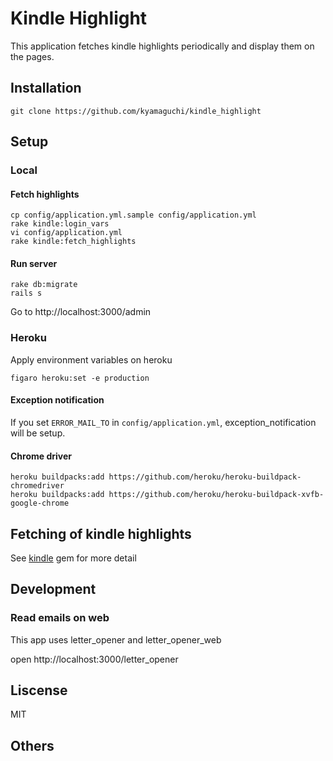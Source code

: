 # Kindle Highlight

This application fetches kindle highlights periodically and display them on the pages.

## Installation

    git clone https://github.com/kyamaguchi/kindle_highlight

## Setup

### Local

#### Fetch highlights

    cp config/application.yml.sample config/application.yml
    rake kindle:login_vars
    vi config/application.yml
    rake kindle:fetch_highlights

#### Run server

    rake db:migrate
    rails s

Go to http://localhost:3000/admin

### Heroku

Apply environment variables on heroku

    figaro heroku:set -e production

#### Exception notification

If you set `ERROR_MAIL_TO` in `config/application.yml`, exception_notification will be setup.

#### Chrome driver

```
heroku buildpacks:add https://github.com/heroku/heroku-buildpack-chromedriver
heroku buildpacks:add https://github.com/heroku/heroku-buildpack-xvfb-google-chrome
```

## Fetching of kindle highlights

See [kindle](https://github.com/kyamaguchi/kindle) gem for more detail


## Development

### Read emails on web

This app uses letter_opener and letter_opener_web

open http://localhost:3000/letter_opener

## Liscense

MIT

## Others


